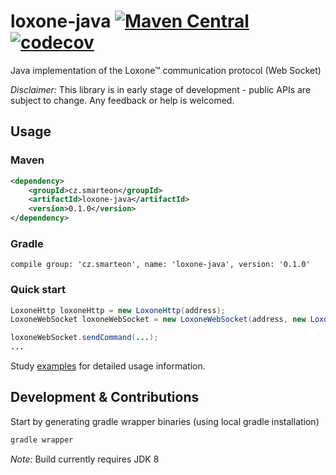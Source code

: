 # loxone-java [![Maven Central](https://maven-badges.herokuapp.com/maven-central/cz.smarteon/loxone-java/badge.svg)](https://maven-badges.herokuapp.com/maven-central/cz-smarteon/loxone-java) [![codecov](https://codecov.io/gh/Smarteon/loxone-java/branch/master/graph/badge.svg)](https://codecov.io/gh/Smarteon/loxone-java)
Java implementation of the Loxone™ communication protocol (Web Socket)

*Disclaimer:*
This library is in early stage of development - public APIs are subject to change. Any feedback or help is welcomed.
 
## Usage
### Maven
```xml
<dependency>
    <groupId>cz.smarteon</groupId>
    <artifactId>loxone-java</artifactId>
    <version>0.1.0</version>
</dependency>
```

### Gradle
```
compile group: 'cz.smarteon', name: 'loxone-java', version: '0.1.0'
```

### Quick start
```java
LoxoneHttp loxoneHttp = new LoxoneHttp(address);
LoxoneWebSocket loxoneWebSocket = new LoxoneWebSocket(address, new LoxoneAuth(loxoneHttp, user, password, uiPassword));

loxoneWebSocket.sendCommand(...);
...
```
Study [examples](examples) for detailed usage information.

## Development & Contributions
Start by generating gradle wrapper binaries (using local gradle installation)
```bash
gradle wrapper
```

_Note:_ Build currently requires JDK 8